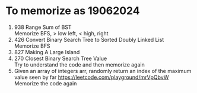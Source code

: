 # To memorize as 19062024
1. 938 Range Sum of BST  
   Memorize BFS, > low left, < high, right
2. 426 Convert Binary Search Tree to Sorted Doubly Linked List  
   Memorize BFS
3. 827 Making A Large Island
4. 270 Closest Binary Search Tree Value  
   Try to understand the code and then memorize again
5. Given an array of integers arr, randomly return an index of the maximum value seen by far https://leetcode.com/playground/mrVpQbvW  
   Memorize the code again

